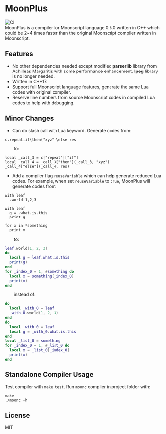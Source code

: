 # MoonPlus

![CI](https://github.com/pigpigyyy/MoonPlus/workflows/build-test/badge.svg)  
MoonPlus is a compiler for Moonscript language 0.5.0 written in C++ which could be 2~4 times faster than the original Moonscript compiler written in Moonscript.

## Features

* No other dependencies needed except modified **parserlib** library from Achilleas Margaritis with some performance enhancement. **lpeg** library is no longer needed.
* Written in C++17.
* Support full Moonscript language features, generate the same Lua codes with original compiler.
* Reserve line numbers from source Moonscript codes in compiled Lua codes to help with debugging.

## Minor Changes

* Can do slash call with Lua keyword. Generate codes from:
```Moonscript
c.repeat.if\then("xyz")\else res
```
&emsp;&emsp;to:
```Moonscript
local _call_3 = c["repeat"]["if"]
local _call_4 = _call_3["then"](_call_3, "xyz")
_call_4["else"](_call_4, res)
```

* Add a compiler flag `reuseVariable` which can help generate reduced Lua codes. For example, when set `reuseVariable` to `true`, MoonPlus will generate codes from:
```Moonscript
with leaf
  .world 1,2,3

with leaf
  g = .what.is.this
  print g

for x in *something
  print x
```
&emsp;&emsp;to:
```lua
leaf.world(1, 2, 3)
do
  local g = leaf.what.is.this
  print(g)
end
for _index_0 = 1, #something do
  local x = something[_index_0]
  print(x)
end
```
&emsp;&emsp;instead of:
```lua
do
  local _with_0 = leaf
  _with_0.world(1, 2, 3)
end
do
  local _with_0 = leaf
  local g = _with_0.what.is.this
end
local _list_0 = something
for _index_0 = 1, #_list_0 do
  local x = _list_0[_index_0]
  print(x)
end
```

## Standalone Compiler Usage

Test compiler with `make test`.
Run `moonc` complier in project folder with:
```shell
make
./moonc -h
```

## License
MIT
